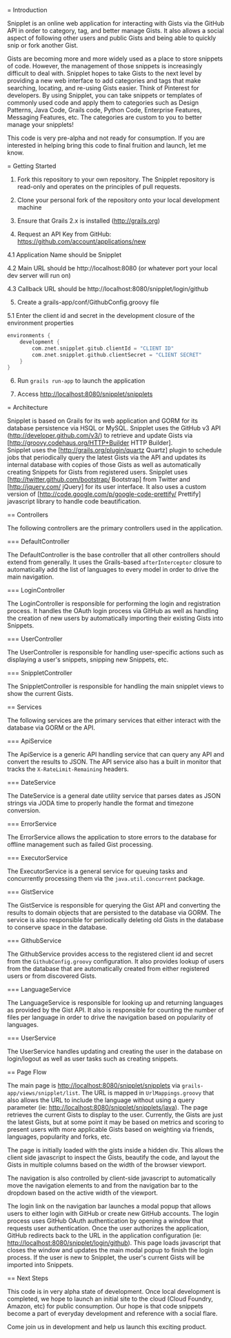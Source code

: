 = Introduction

Snipplet is an online web application for interacting with Gists via the
GitHub API in order to category, tag, and better manage Gists.  It also
allows a social aspect of following other users and public Gists and
being able to quickly snip or fork another Gist.

Gists are becoming more and more widely used as a place to store snippets
of code.  However, the management of those snippets is increasingly difficult
to deal with.  Snipplet hopes to take Gists to the next level by providing
a new web interface to add categories and tags that make searching, locating,
and re-using Gists easier.  Think of Pinterest for developers.  By using
Snipplet, you can take snippets or templates of commonly used code and
apply them to categories such as Design Patterns, Java Code, Grails code,
Python Code, Enterprise Features, Messaging Features, etc.  The categories
are custom to you to better manage your snipplets!

This code is very pre-alpha and not ready for consumption.  If you are interested
in helping bring this code to final fruition and launch, let me know.

= Getting Started

1. Fork this repository to your own repository. The Snipplet repository is read-only and operates
on the principles of pull requests.

2. Clone your personal fork of the repository onto your local development machine

3. Ensure that Grails 2.x is installed (http://grails.org)

4. Request an API Key from GitHub: https://github.com/account/applications/new

4.1 Application Name should be Snipplet

4.2 Main URL should be http://localhost:8080 (or whatever port your local dev server will run on)

4.3 Callback URL should be http://localhost:8080/snipplet/login/github

5. Create a grails-app/conf/GithubConfig.groovy file 

5.1 Enter the client id and secret in the development closure of the environment properties

```groovy
environments {
    development {
        com.znet.snipplet.gitub.clientId = "CLIENT ID"
        com.znet.snipplet.github.clientSecret = "CLIENT SECRET"
    }
}
```
6. Run ``grails run-app`` to launch the application

7. Access <http://localhost:8080/snipplet/snipplets>

= Architecture

Snipplet is based on Grails for its web application and GORM for its database persistence via HSQL or MySQL. Snipplet uses the 
GitHub v3 API (<http://developer.github.com/v3/>) to retrieve and update Gists via [http://groovy.codehaus.org/HTTP+Builder HTTP Builder].  
Snipplet uses the [http://grails.org/plugin/quartz Quartz] 
plugin to schedule
jobs that periodically query the latest Gists via the API and updates its internal database with copies of those Gists as well
as automatically creating Snippets for Gists from registered users. Snipplet uses [http://twitter.github.com/bootstrap/ Bootstrap] from Twitter 
and [http://jquery.com/ jQuery] for its
user interface.  It also uses a custom version of [http://code.google.com/p/google-code-prettify/ Prettify] javascript library to handle code beautification.

== Controllers

The following controllers are the primary controllers used in the application.

=== DefaultController

The DefaultController is the base controller that all other controllers should extend from generally.  It uses the Grails-based
``afterInterceptor`` closure to automatically add the list of languages to every model in order to drive the main navigation.

=== LoginController

The LoginController is responsible for performing the login and registration process. It handles the OAuth login process via GitHub as
well as handling the creation of new users by automatically importing their existing Gists into Snippets.

=== UserController

The UserController is responsible for handling user-specific actions such as displaying a user's snippets, snipping new Snippets, etc.

=== SnippletController

The SnippletController is responsible for handling the main snipplet views to show the current Gists.

== Services

The following services are the primary services that either interact with the database via GORM or the API.

=== ApiService

The ApiService is a generic API handling service that can query any API and convert the results to JSON. The API service also has a built
in monitor that tracks the `X-RateLimit-Remaining` headers.

=== DateService

The DateService is a general date utility service that parses dates as JSON strings via JODA time to properly handle the format and timezone conversion.

=== ErrorService

The ErrorService allows the application to store errors to the database for offline management such as failed Gist processing.

=== ExecutorService

The ExecutorService is a general service for queuing tasks and concurrently processing them via the `java.util.concurrent` package.

=== GistService

The GistService is responsible for querying the Gist API and converting the results to domain objects that are persisted to the database via GORM.
The service is also responsible for periodically deleting old Gists in the database to conserve space in the database.

=== GithubService

The GithubService provides access to the registered client id and secret from the `GithubConfig.groovy` configuration. It also provides lookup of users
from the database that are automatically created from either registered users or from discovered Gists.

=== LanguageService

The LanguageService is responsible for looking up and returning languages as provided by the Gist API. It also is responsible for counting the number of files
per language in order to drive the navigation based on popularity of languages.

=== UserService

The UserService handles updating and creating the user in the database on login/logout as well as user tasks such as creating snippets.

== Page Flow

The main page is <http://localhost:8080/snipplet/snipplets> via `grails-app/views/snipplet/list`.  The URL is mapped in `UrlMappings.groovy` that also
allows the URL to include the language without using a query parameter (ie: <http://localhost:8080/snipplet/snipplets/java>).  The page retrieves the 
current Gists to display to the user.  Currently, the Gists are just the latest Gists, but at some point it may be based on metrics and scoring to present
users with more applicable Gists based on weighting via friends, languages, popularity and forks, etc.

The page is initially loaded with the gists inside a hidden div.  This allows the client side javascript to inspect the Gists, beautify the code, and layout the Gists in multiple columns based on the width of the browser viewport.

The navigation is also controlled by client-side javascript to automatically move the navigation elements to and from the navigation bar to the dropdown based on the active width of the viewport.

The login link on the navigation bar launches a modal popup that allows users to either login with GitHub or create new GitHub accounts.  The login process uses GitHub OAuth authentication by opening a window that requests user authentication.  Once the user authorizes the application, GitHub redirects back to the URL in the application configuration (ie: <http://localhost:8080/snipplet/login/github>).  This page loads javascript that closes the window and updates the main modal popup to finish the login process.  If the user is new to Snipplet, the user's current Gists will be imported into Snippets.

== Next Steps

This code is in very alpha state of development.  Once local development is completed, we hope to launch an initial site to the cloud (Cloud Foundry, Amazon, etc) for public consumption.  Our hope is that code snippets become a part of everyday development and reference with a social flare.

Come join us in development and help us launch this exciting product.
